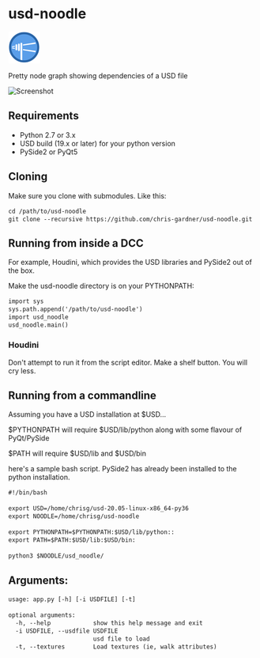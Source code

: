 # usd-noodle
![Screenshot](docs/noodle_icon_64.png)

Pretty node graph showing dependencies of a USD file

![Screenshot](docs/usd_noodle_screenshot.png)


## Requirements

* Python 2.7 or 3.x
* USD build (19.x or later) for your python version
* PySide2 or PyQt5


## Cloning

Make sure you clone with submodules. Like this:

```
cd /path/to/usd-noodle
git clone --recursive https://github.com/chris-gardner/usd-noodle.git
```

## Running from inside a DCC

For example, Houdini, which provides the USD libraries and PySide2 out of the box.

Make the usd-noodle directory is on your PYTHONPATH:

```
import sys
sys.path.append('/path/to/usd-noodle')
import usd_noodle
usd_noodle.main()
```

### Houdini
Don't attempt to run it from the script editor. Make a shelf button. You will cry less.

## Running from a commandline
Assuming you have a USD installation at $USD...

$PYTHONPATH will require $USD/lib/python along with some flavour of PyQt/PySide

$PATH will require $USD/lib and $USD/bin

here's a sample bash script. PySide2 has already been installed to the python installation.
```
#!/bin/bash

export USD=/home/chrisg/usd-20.05-linux-x86_64-py36
export NOODLE=/home/chrisg/usd-noodle

export PYTHONPATH=$PYTHONPATH:$USD/lib/python::
export PATH=$PATH:$USD/lib:$USD/bin:

python3 $NOODLE/usd_noodle/
```

## Arguments:
```
usage: app.py [-h] [-i USDFILE] [-t]
   
optional arguments:
  -h, --help            show this help message and exit
  -i USDFILE, --usdfile USDFILE
                        usd file to load
  -t, --textures        Load textures (ie, walk attributes)
```
